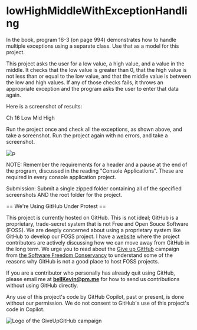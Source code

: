 # lowHighMiddleWithExceptionHandling

In the book, program 16-3 (on page 994) demonstrates how to handle multiple exceptions using a separate class. Use that as a model for this project.

This project asks the user for a low value, a high value, and a value in the middle. It checks that the low value is greater than 0, that the high value is not less than or equal to the low value, and that the middle value is between the low and high values. If any of those checks fails, it throws an appropriate exception and the program asks the user to enter that data again. 

Here is a screenshot of results:

Ch 16 Low Mid High

Run the project once and check all the exceptions, as shown above, and take a screenshot. Run the project again with no errors, and take a screenshot.

![p]() 

NOTE: Remember the requirements for a header and a pause at the end of the program, discussed in the reading "Console Applications". These are required in every console application project.

Submission: Submit a single zipped folder containing all of the specified screenshots AND the root folder for the project.

== We're Using GitHub Under Protest ==

This project is currently hosted on GitHub.  This is not ideal; GitHub is a
proprietary, trade-secret system that is not Free and Open Souce Software
(FOSS).  We are deeply concerned about using a proprietary system like GitHub
to develop our FOSS project. I have a [website](https://bellKevin.me) where the
project contributors are actively discussing how we can move away from GitHub
in the long term.  We urge you to read about the [Give up GitHub](https://GiveUpGitHub.org) campaign 
from [the Software Freedom Conservancy](https://sfconservancy.org) to understand some of the reasons why GitHub is not 
a good place to host FOSS projects.

If you are a contributor who personally has already quit using GitHub, please
email me at **bellKevin@pm.me** for how to send us contributions without
using GitHub directly.

Any use of this project's code by GitHub Copilot, past or present, is done
without our permission.  We do not consent to GitHub's use of this project's
code in Copilot.

![Logo of the GiveUpGitHub campaign](https://sfconservancy.org/img/GiveUpGitHub.png)
